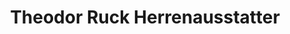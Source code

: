 ---
title: "Theodor Ruck Herrenausstatter"
url: /horstmar/theodor-ruck-herrenausstatter/
shop: Kleidung
---